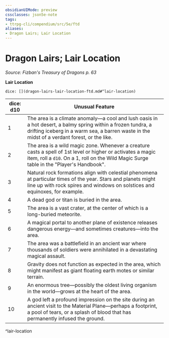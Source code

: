 ```yaml
---
obsidianUIMode: preview
cssclasses: json5e-note
tags:
- ttrpg-cli/compendium/src/5e/ftd
aliases:
- Dragon Lairs; Lair Location
---
```

# Dragon Lairs; Lair Location
*Source: Fizban's Treasury of Dragons p. 63* 

**Lair Location**

`dice: [](dragon-lairs-lair-location-ftd.md#^lair-location)`

| dice: d10 | Unusual Feature |
|-----------|-----------------|
| 1 | The area is a climate anomaly—a cool and lush oasis in a hot desert, a balmy spring within a frozen tundra, a drifting iceberg in a warm sea, a barren waste in the midst of a verdant forest, or the like. |
| 2 | The area is a wild magic zone. Whenever a creature casts a spell of 1st level or higher or activates a magic item, roll a `d10`. On a 1, roll on the Wild Magic Surge table in the "Player's Handbook". |
| 3 | Natural rock formations align with celestial phenomena at particular times of the year. Stars and planets might line up with rock spires and windows on solstices and equinoxes, for example. |
| 4 | A dead god or titan is buried in the area. |
| 5 | The area is a vast crater, at the center of which is a long-buried meteorite. |
| 6 | A magical portal to another plane of existence releases dangerous energy—and sometimes creatures—into the area. |
| 7 | The area was a battlefield in an ancient war where thousands of soldiers were annihilated in a devastating magical assault. |
| 8 | Gravity does not function as expected in the area, which might manifest as giant floating earth motes or similar terrain. |
| 9 | An enormous tree—possibly the oldest living organism in the world—grows at the heart of the area. |
| 10 | A god left a profound impression on the site during an ancient visit to the Material Plane—perhaps a footprint, a pool of tears, or a splash of blood that has permanently infused the ground. |
^lair-location